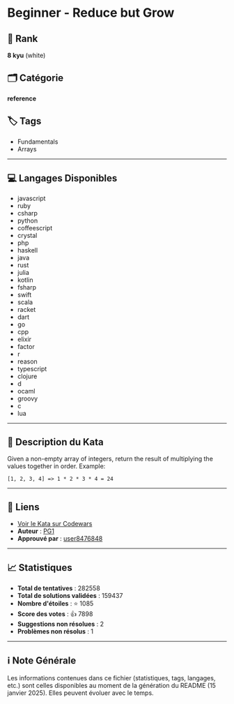 # Beginner - Reduce but Grow

## 🏅 Rank
**8 kyu** (white)

## 🗂️ Catégorie
**reference**

## 🏷️ Tags
- Fundamentals
- Arrays

---

## 💻 Langages Disponibles
- javascript
- ruby
- csharp
- python
- coffeescript
- crystal
- php
- haskell
- java
- rust
- julia
- kotlin
- fsharp
- swift
- scala
- racket
- dart
- go
- cpp
- elixir
- factor
- r
- reason
- typescript
- clojure
- d
- ocaml
- groovy
- c
- lua

---

## 📜 Description du Kata

Given a non-empty array of integers, return the result of multiplying the values together in order. Example:

```
[1, 2, 3, 4] => 1 * 2 * 3 * 4 = 24
```


---

## 🔗 Liens
- [Voir le Kata sur Codewars](https://www.codewars.com/kata/57f780909f7e8e3183000078)
- **Auteur** : [PG1](https://www.codewars.com/users/PG1)
- **Approuvé par** : [user8476848](https://www.codewars.com/users/user8476848)

---

## 📈 Statistiques
- **Total de tentatives** : 282558
- **Total de solutions validées** : 159437
- **Nombre d'étoiles** : ⭐ 1085
- **Score des votes** : 👍 7898
- **Suggestions non résolues** : 2
- **Problèmes non résolus** : 1

---

## ℹ️ Note Générale
Les informations contenues dans ce fichier (statistiques, tags, langages, etc.) sont celles disponibles au moment de la génération du README (15 janvier 2025). Elles peuvent évoluer avec le temps.
